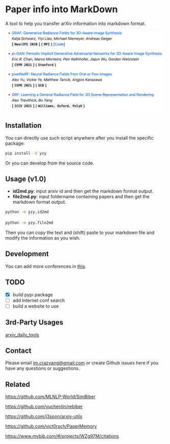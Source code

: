 # Paper info into MarkDown

A tool to help you transfer arXiv information into markdown format.

<div align=center><img width="600" src="https://raw.githubusercontent.com/yzy1996/Image-Hosting/master/202303282243237.png"/></div>

## Installation

You can directly use such script anywhere after you install the specific package: 

```bash
pip install -U yzy 
```

Or you can develop from the source code.

## Usage (v1.0)

- **id2md.py**: input arxiv id and then get the markdown format output.
- **file2md.py**: input foldername containing papers and then get the markdown format output.

```bash
python -m yzy.id2md

python -m yzy.file2md
```

Then you can copy the text and (shift) paste to your markdown file and modify the information as you wish.

## Development

You can add more conferences in [this](./conf_list.txt).

## TODO

- [x] build pypi package
- [ ] add Internet conf search
- [ ] build a website to use

## 3rd-Party Usages

[arxiv_daily_tools](https://github.com/weihaox/arxiv_daily_tools)

## Contact

Please email im.crazyang@gmail.com or create Github issues here if you have any questions or suggestions. 

## Related

https://github.com/MLNLP-World/SimBiber

https://github.com/yuchenlin/rebiber

https://github.com/j3soon/arxiv-utils

https://github.com/vict0rsch/PaperMemory

https://www.mybib.com/#/projects/WZg97M/citations
